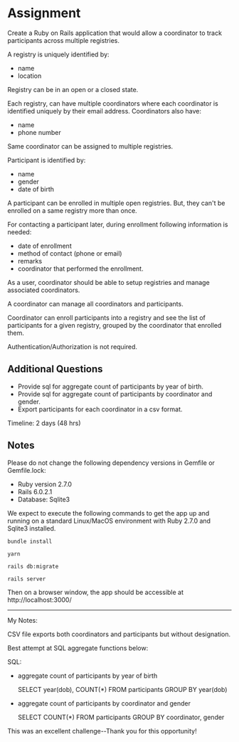 # Assignment 

Create a Ruby on Rails application that would allow a coordinator to track participants across multiple registries.  

A registry is uniquely identified by: 
  - name  
  - location  

Registry can be in an open or a closed state.  

Each registry, can have multiple coordinators where each coordinator is identified uniquely by their email address. Coordinators also have: 
  - name 
  - phone number 
  
Same coordinator can be assigned to multiple registries. 

Participant is identified by: 
  - name 
  - gender 
  - date of birth 

A participant can be enrolled in multiple open registries. But, they can't be enrolled on a same registry more than once. 

For contacting a participant later, during enrollment following information is needed:  
  - date of enrollment 
  - method of contact (phone or email) 
  - remarks  
  - coordinator that performed the enrollment. 

As a user, coordinator should be able to setup registries and manage associated coordinators. 

A coordinator can manage all coordinators and participants.  

Coordinator can enroll participants into a registry and see the list of participants for a given registry, grouped by the coordinator that enrolled them. 

Authentication/Authorization is not required. 

## Additional Questions
  - Provide sql for aggregate count of participants by year of birth. 
  - Provide sql for aggregate count of participants by coordinator and gender. 
  - Export participants for each coordinator in a csv format. 

Timeline: 2 days (48 hrs)

## Notes

Please do not change the following dependency versions in Gemfile or Gemfile.lock:
  - Ruby version 2.7.0
  - Rails 6.0.2.1
  - Database: Sqlite3
  
We expect to execute the following commands to get the app up and running on a standard Linux/MacOS environment with Ruby 2.7.0 and Sqlite3 installed.

`bundle install`

`yarn`

`rails db:migrate`

`rails server`

Then on a browser window, the app should be accessible at http://localhost:3000/

---------------------------------

My Notes:

CSV file exports both coordinators and participants but without designation.

Best attempt at SQL aggregate functions below:

SQL:
- aggregate count of participants by year of birth
  
    SELECT year(dob), COUNT(*) FROM participants
    GROUP BY year(dob)

- aggregate count of participants by coordinator and gender

    SELECT COUNT(*) FROM participants
    GROUP BY coordinator, gender



This was an excellent challenge--Thank you for this opportunity!

